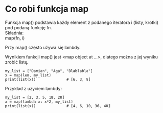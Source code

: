 # Co robi funkcja map  
Funkcja map() podstawia każdy element z podanego iteratora i (listy, krotki) pod podaną funkcję fn.  
Składnia:  
map(fn, i)  
  
Przy map() często używa się lambdy. 
  
Wynikiem funkcji map() jest <map object at ...>, dlatego można z jej wyniku zrobić listę. 

```
my_list = ["Damian", "Aga", "Blablabla"]
x = map(len, my_list)
print(list(x))              # [6, 3, 9]
```


Przykład z użyciem lambdy:
```
my_list = [2, 3, 5, 18, 20]
x = map(lambda x: x*2, my_list)
print(list(x))              # [4, 6, 10, 36, 40]
```
